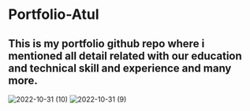 # Portfolio-Atul
## This is my portfolio github repo where i mentioned all detail related with our education and technical skill and experience and many more.
![2022-10-31 (10)](https://user-images.githubusercontent.com/60789960/198901399-d9bdeb66-b669-4fa6-a28a-079c38851950.png)
![2022-10-31 (9)](https://user-images.githubusercontent.com/60789960/198901398-eba69f32-e7ab-4bd9-b642-9c002a9f370b.png)



